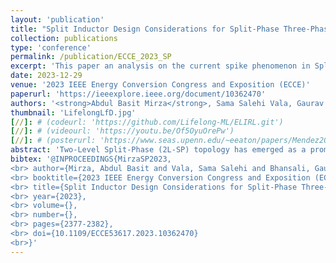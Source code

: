 ```yaml
---
layout: 'publication'
title: "Split Inductor Design Considerations for Split-Phase Three-Phase Inverter"
collection: publications
type: 'conference'
permalink: /publication/ECCE_2023_SP
excerpt: 'This paper an analysis on the current spike phenomenon in Split-Phase topology and presents split-inductor design considerations.'
date: 2023-12-29
venue: '2023 IEEE Energy Conversion Congress and Exposition (ECCE)'
paperurl: 'https://ieeexplore.ieee.org/document/10362470'
authors: '<strong>Abdul Basit Mirza</strong>, Sama Salehi Vala, Gaurav Bhansali, Balaji Narayanasamay and <a href="https://www.stonybrook.edu/commcms/electrical/people/-core_faculty/luo_fang">Fang Luo</a>'
thumbnail: 'LifelongLfD.jpg'
[//]: # (codeurl: 'https://github.com/Lifelong-ML/ELIRL.git')
[//]: # (videourl: 'https://youtu.be/Of5OyuOrePw')
[//]: # (posterurl: 'https://www.seas.upenn.edu/~eeaton/papers/Mendez2018Lifelong-poster.pdf')
abstract: 'Two-Level Split-Phase (2L-SP) topology has emerged as a promising candidate for Wide Band Gap (WBG)-based Two-Level (2L) three-phase inverters. 2L-SP comprises P and N-cells whose mid-points are connected through split inductors. Compared with standard 2L, 2L-SP provides better immunity to crosstalk, lower switching loss, and conducted EMI emissions, which is favorable for WBG devices. However, these performance metrics depend on the value of split inductance. Further, split inductors experience a current spike during the switching transition. Although increasing split inductance is shown to improve the metrics and suppress the current spikes, an approach for optimal selection of split inductance is yet to be devised. This paper presents an analysis for design considerations, based on current spikes, for split inductor sizing. At first, a simplified model is derived and validated on a 75 kVA SiC-based hardware prototype. This is followed by an analysis of proposed model in the context of split inductor sizing.'
bibtex: '@INPROCEEDINGS{MirzaSP2023,
<br> author={Mirza, Abdul Basit and Vala, Sama Salehi and Bhansali, Gaurav and Narayanasamy, Balaji and Luo, Fang},
<br> booktitle={2023 IEEE Energy Conversion Congress and Exposition (ECCE)},  
<br> title={Split Inductor Design Considerations for Split-Phase Three-Phase Inverter},  
<br> year={2023},
<br> volume={},
<br> number={},
<br> pages={2377-2382},
<br> doi={10.1109/ECCE53617.2023.10362470}
<br>}'
---
```

